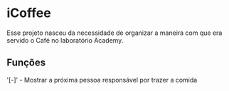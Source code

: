 # iCoffee

Esse projeto nasceu da necessidade de organizar a maneira com que era servido o Café no laboratório Academy.

## Funções
'[-]' - Mostrar a próxima pessoa responsável por trazer a comida
